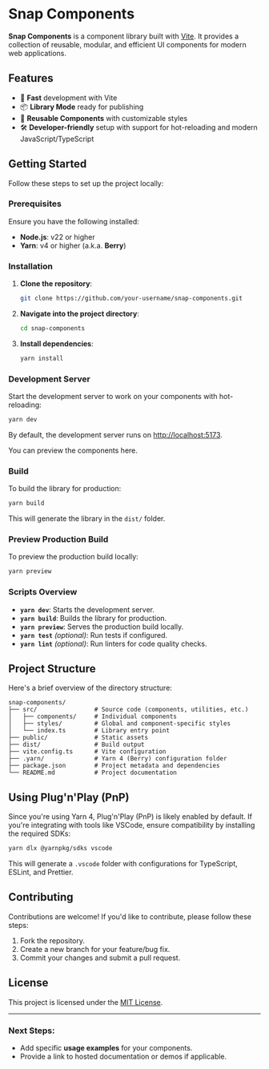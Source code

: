 # Snap Components

**Snap Components** is a component library built with [Vite](https://vitejs.dev/). It provides a collection of reusable, modular, and efficient UI components for modern web applications.

## Features

- 🚀 **Fast** development with Vite
- 📦 **Library Mode** ready for publishing
- 🎨 **Reusable Components** with customizable styles
- 🛠 **Developer-friendly** setup with support for hot-reloading and modern JavaScript/TypeScript

## Getting Started

Follow these steps to set up the project locally:

### Prerequisites

Ensure you have the following installed:

- **Node.js**: v22 or higher
- **Yarn**: v4 or higher (a.k.a. **Berry**)

### Installation

1. **Clone the repository**:

   ```bash
   git clone https://github.com/your-username/snap-components.git
   ```

2. **Navigate into the project directory**:

   ```bash
   cd snap-components
   ```

3. **Install dependencies**:

   ```bash
   yarn install
   ```

### Development Server

Start the development server to work on your components with hot-reloading:

```bash
yarn dev
```

By default, the development server runs on [http://localhost:5173](http://localhost:5173).

You can preview the components here.

### Build

To build the library for production:

```bash
yarn build
```

This will generate the library in the `dist/` folder.

### Preview Production Build

To preview the production build locally:

```bash
yarn preview
```

### Scripts Overview

- **`yarn dev`**: Starts the development server.
- **`yarn build`**: Builds the library for production.
- **`yarn preview`**: Serves the production build locally.
- **`yarn test`** _(optional)_: Run tests if configured.
- **`yarn lint`** _(optional)_: Run linters for code quality checks.

## Project Structure

Here's a brief overview of the directory structure:

```
snap-components/
├── src/                # Source code (components, utilities, etc.)
│   ├── components/     # Individual components
│   ├── styles/         # Global and component-specific styles
│   └── index.ts        # Library entry point
├── public/             # Static assets
├── dist/               # Build output
├── vite.config.ts      # Vite configuration
├── .yarn/              # Yarn 4 (Berry) configuration folder
├── package.json        # Project metadata and dependencies
└── README.md           # Project documentation
```

## Using Plug'n'Play (PnP)

Since you're using Yarn 4, Plug'n'Play (PnP) is likely enabled by default. If you're integrating with tools like VSCode, ensure compatibility by installing the required SDKs:

```bash
yarn dlx @yarnpkg/sdks vscode
```

This will generate a `.vscode` folder with configurations for TypeScript, ESLint, and Prettier.

## Contributing

Contributions are welcome! If you'd like to contribute, please follow these steps:

1. Fork the repository.
2. Create a new branch for your feature/bug fix.
3. Commit your changes and submit a pull request.

## License

This project is licensed under the [MIT License](LICENSE).

---

### Next Steps:

- Add specific **usage examples** for your components.
- Provide a link to hosted documentation or demos if applicable.
